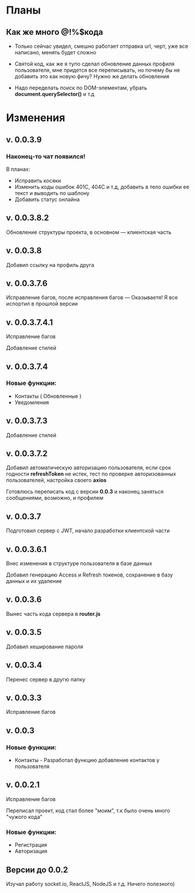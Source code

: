 # Планы

## Как же много @!%$кода

- Только сейчас увидел, смешно работает отправка url, черт, уже все написано, менять будет сложно

- Святой код, как же я тупо сделал обновление данных профиля пользователя, мне придется все переписывать, но почему бы не добавить это как новую фичу? Нужно же делать обновления

- Надо переделать поиск по DOM-элементам, убрать **document.querySelector()** и т.д

# Изменения

## v. 0.0.3.9

### Наконец-то чат появился!

В планах:

- Исправить косяки
- Изменить коды ошибок 401C, 404C и т.д, добавить в тело ошибки ее текст и выводить по шаблону
- Добавить статус онлайна

## v. 0.0.3.8.2

Обновление структуры проекта, в основном — клиентская часть

## v. 0.0.3.8

Добавил ссылку на профиль друга

## v. 0.0.3.7.6

Исправление багов, после исправления багов — Оказываетя! Я все испортил в прошлой версии

## v. 0.0.3.7.4.1

Исправление багов

Добавление стилей

## v. 0.0.3.7.4

### Новые функции:

- Контакты ( Обновленные )
- Уведомления

## v. 0.0.3.7.3

Добавление стилей

## v. 0.0.3.7.2

Добавил автоматическую авторизацию пользователя, если срок годности **refreshToken** не истек, тест по проверке авторизованных пользователей, настройка своего **axios**

Готовлюсь переписать код с версии **0.0.3** и наконец заняться сообщениями, возможно, и профилем

## v. 0.0.3.7

Подготовил сервер с JWT, начало разработки клиентской части

## v. 0.0.3.6.1

Внес изменения в структуре пользователя в базе данных

Добавил генерацию Access и Refresh токенов, сохранение в базу данных и их удаление

## v. 0.0.3.6

Вынес часть кода сервера в **router.js**

## v. 0.0.3.5

Добавил хеширование пароля

## v. 0.0.3.4

Перенес сервер в другю папку

## v. 0.0.3.3

Исправление багов

## v. 0.0.3

### Новые функции:

- Контакты - Разработал функцию добавление контактов у пользователя

## v. 0.0.2.1

Исправление багов

Переписал проект, код стал более "моим", т.к было очень много "чужого кода"

### Новые функции:
- Регистрация
- Авторизация

## Версии до 0.0.2

Изучал работу socket.io, ReactJS, NodeJS и т.д. Ничего полезного)
